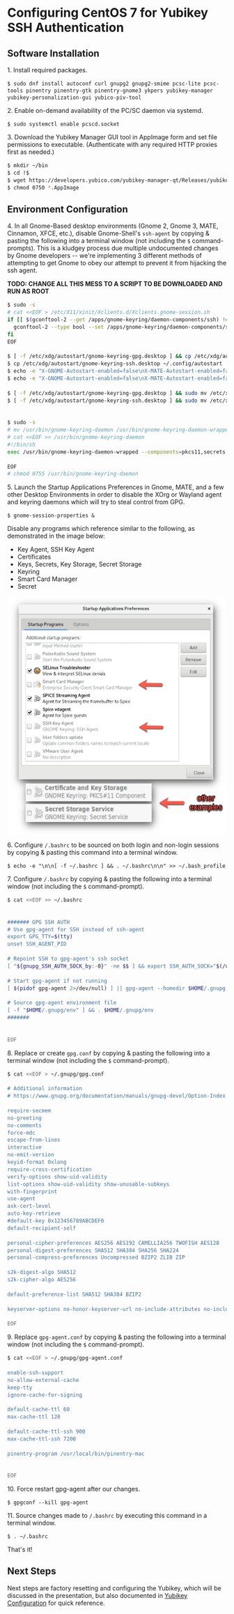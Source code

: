 # Configuring CentOS 7 for Yubikey SSH Authentication


## Software Installation


1\.  Install required packages.


    $ sudo dnf install autoconf curl gnupg2 gnupg2-smime pcsc-lite pcsc-tools pinentry pinentry-gtk pinentry-gnome3 ykpers yubikey-manager yubikey-personalization-gui yubico-piv-tool



2\. Enable on-demand availability of the PC/SC daemon via systemd.


    $ sudo systemctl enable pcscd.socket



3\. Download the Yubikey Manager GUI tool in AppImage form and set file permissions to executable. (Authenticate with any required HTTP proxies first as needed.)


```bash
$ mkdir ~/bin
$ cd !$
$ wget https://developers.yubico.com/yubikey-manager-qt/Releases/yubikey-manager-qt-1.1.2-linux.AppImage  
$ chmod 0750 *.AppImage
```



## Environment Configuration


4\. In all Gnome-Based desktop environments (Gnome 2, Gnome 3, MATE, Cinnamon, XFCE, etc.), disable Gnome-Shell's `ssh-agent` by copying & pasting the following into a terminal window (not including the `$` command-prompts). This is a kludgey process due multiple undocumented changes by Gnome developers -- we're implementing 3 different methods of attempting to get Gnome to obey our attempt to prevent it from hijacking the ssh agent.



**TODO: CHANGE ALL THIS MESS TO A SCRIPT TO BE DOWNLOADED AND RUN AS ROOT**

```bash
$ sudo -s
# cat <<EOF > /etc/X11/xinit/Xclients.d/Xclients.gnome-session.sh
if [[ $(gconftool-2 --get /apps/gnome-keyring/daemon-components/ssh) != "false" ]]; then
  gconftool-2 --type bool --set /apps/gnome-keyring/daemon-components/ssh false
fi
EOF

$ [ -f /etc/xdg/autostart/gnome-keyring-gpg.desktop ] && cp /etc/xdg/autostart/gnome-keyring-gpg.desktop ~/.config/autostart
$ cp /etc/xdg/autostart/gnome-keyring-ssh.desktop ~/.config/autostart
$ echo -e "X-GNOME-Autostart-enabled=false\nX-MATE-Autostart-enabled=false" >> ~/.config/autostart/gnome-keyring-gpg.desktop
$ echo -e "X-GNOME-Autostart-enabled=false\nX-MATE-Autostart-enabled=false" >> ~/.config/autostart/gnome-keyring-ssh.desktop

$ [ -f /etc/xdg/autostart/gnome-keyring-gpg.desktop ] && sudo mv /etc/xdg/autostart/gnome-keyring-gpg.desktop /etc/xdg/autostart/gnome-keyring-gpg.desktop.inactive
$ [ -f /etc/xdg/autostart/gnome-keyring-ssh.desktop ] && sudo mv /etc/xdg/autostart/gnome-keyring-ssh.desktop /etc/xdg/autostart/gnome-keyring-ssh.desktop.inactive


$ sudo -s 
# mv /usr/bin/gnome-keyring-daemon /usr/bin/gnome-keyring-daemon-wrapped
# cat <<EOF >> /usr/bin/gnome-keyring-daemon
#!/bin/sh
exec /usr/bin/gnome-keyring-daemon-wrapped --components=pkcs11,secrets "$@"

EOF
# chmod 0755 /usr/bin/gnome-keyring-daemon
```



5\.  Launch the Startup Applications Preferences in Gnome, MATE, and a few other Desktop Environments in order to disable the XOrg or Wayland agent and keyring daemons which will try to steal control from GPG.


    $ gnome-session-properties &


Disable any programs which reference similar to the following, as demonstrated in the image below:

  * Key Agent, SSH Key Agent
  * Certificates
  * Keys, Secrets, Key Storage, Secret Storage
  * Keyring
  * Smart Card Manager
  * Secret


![Gnome and MATE Session Preferences Window](gnome_mate_session_prefs.png)



6\. Configure `/.bashrc` to be sourced on both login and non-login sessions by copying & pasting this command into a terminal window.


    $ echo -e "\n\n[ -f ~/.bashrc ] && . ~/.bashrc\n\n" >> ~/.bash_profile



7\. Configure `/.bashrc` by copying & pasting the following into a terminal window (not including the `$` command-prompt).


```bash
$ cat <<EOF >> ~/.bashrc


####### GPG SSH AUTH
# Use gpg-agent for SSH instead of ssh-agent
export GPG_TTY=$(tty)
unset SSH_AGENT_PID

# Repoint SSH to gpg-agent's ssh socket
[ "${gnupg_SSH_AUTH_SOCK_by:-0}" -ne $$ ] && export SSH_AUTH_SOCK="$(/usr/bin/gpgconf --list-dirs agent-ssh-socket)"

# Start gpg-agent if not running
[ $(pidof gpg-agent 2>/dev/null) ] || gpg-agent --homedir $HOME/.gnupg --daemon --sh --enable-ssh-support > $HOME/.gnupg/env

# Source gpg-agent environment file
[ -f "$HOME/.gnupg/env" ] && . $HOME/.gnupg/env
####### 


EOF
```



8\. Replace or create `gpg.conf` by copying & pasting the following into a terminal window (not including the `$` command-prompt).


```bash
$ cat <<EOF > ~/.gnupg/gpg.conf

# Additional information
# https://www.gnupg.org/documentation/manuals/gnupg-devel/Option-Index.html

require-secmem
no-greeting
no-comments
force-mdc
escape-from-lines
interactive
no-emit-version
keyid-format 0xlong
require-cross-certification
verify-options show-uid-validity
list-options show-uid-validity show-unusable-subkeys
with-fingerprint
use-agent
ask-cert-level
auto-key-retrieve
#default-key 0x123456789ABCDEF0
default-recipient-self

personal-cipher-preferences AES256 AES192 CAMELLIA256 TWOFISH AES128
personal-digest-preferences SHA512 SHA384 SHA256 SHA224
personal-compress-preferences Uncompressed BZIP2 ZLIB ZIP

s2k-digest-algo SHA512
s2k-cipher-algo AES256

default-preference-list SHA512 SHA384 BZIP2

keyserver-options no-honor-keyserver-url no-include-attributes no-include-revoked

EOF
```



9\. Replace `gpg-agent.conf` by copying & pasting the following into a terminal window (not including the `$` command-prompt).


```bash
$ cat <<EOF > ~/.gnupg/gpg-agent.conf

enable-ssh-support
no-allow-external-cache
keep-tty
ignore-cache-for-signing

default-cache-ttl 60
max-cache-ttl 120

default-cache-ttl-ssh 900
max-cache-ttl-ssh 7200

pinentry-program /usr/local/bin/pinentry-mac


EOF
```



10\. Force restart gpg-agent after our changes.

    $ gpgconf --kill gpg-agent



11\. Source changes made to `/.bashrc` by executing this command in a terminal window.

    $ . ~/.bashrc



That's it!



## Next Steps

Next steps are factory resetting and configuring the Yubikey, which will be discussed in the presentation, but also documented in [Yubikey Configuration](yubikey_configuration.md) for quick reference.

